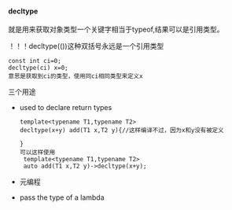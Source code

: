 #### decltype

就是用来获取对象类型一个关键字相当于typeof,结果可以是引用类型。

！！！decltype(())这种双括号永远是一个引用类型

```
const int ci=0;
decltype(ci) x=0;
意思是获取到ci的类型，使用同ci相同类型来定义x
```

三个用途

* used to declare return types

  ```
  template<typename T1,typename T2>
  decltype(x+y) add(T1 x,T2 y){//这样编译不过，因为x和y没有被定义
  
  }
  可以这样使用
   template<typename T1,typename T2>
   auto add(T1 x,T2 y)->decltype(x+y);
  
  ```

* 元编程

* pass the type of a lambda

  ```
  ```

  